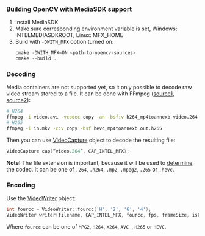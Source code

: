 ### Building OpenCV with MediaSDK support
1. Install MediaSDK
2. Make sure corresponding environment variable is set, Windows: INTELMEDIASDKROOT, Linux: MFX_HOME
3. Build with `-DWITH_MFX` option turned on:
    ```.cpp
    cmake -DWITH_MFX=ON <path-to-opencv-sources>
    cmake --build .
    ```
### Decoding
Media containers are not supported yet, so it only possible to decode raw video stream stored to a file. It can be done with FFmpeg ([source1](https://stackoverflow.com/questions/19300350/extracting-h264-raw-video-stream-from-mp4-or-flv-with-ffmpeg-generate-an-invalid), [source2](https://superuser.com/questions/678897/extract-hevc-bitstream-with-ffmpeg)):
```.sh
# H264
ffmpeg -i video.avi -vcodec copy -an -bsf:v h264_mp4toannexb video.264
# H265
ffmpeg -i in.mkv -c:v copy -bsf hevc_mp4toannexb out.h265
```

Then you can use [VideoCapture](https://docs.opencv.org/master/d8/dfe/classcv_1_1VideoCapture.html) object to decode the resulting file:
```.cpp
VideoCapture cap(“video.264”, CAP_INTEL_MFX);
```
**Note!** 
The file extension is important, because it will be used to [determine](https://github.com/opencv/opencv/blob/ec2409157857a5dabf159e6c052ec001e7110bf5/modules/videoio/src/cap_mfx_reader.cpp#L21-L31) the codec. It can be one of `.264`, `.h264`, `.mp2`, `.mpeg2`, `.265` or `.hevc`.

### Encoding
Use the [VideoWriter](https://docs.opencv.org/master/dd/d9e/classcv_1_1VideoWriter.html) object:
```.cpp
int fourcc = VideoWriter::fourcc('H', '2', '6', '4');
VideoWriter writer(filename, CAP_INTEL_MFX, fourcc, fps, frameSize, isColor);
```
Where `fourcc` can be one of `MPG2`, `H264`, `X264`, `AVC `, `H265` or `HEVC`.
